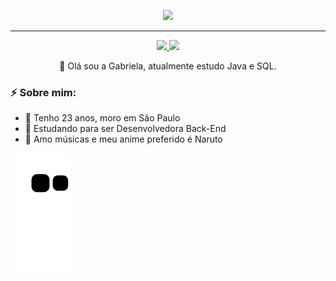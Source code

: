 <p align="center">
  <img src="https://gifs.eco.br/wp-content/uploads/2022/07/gifs-da-konan-3.gif" />
</p>
<hr>

<p align="center">
    <a href="https://www.linkedin.com/in/gabriela-xavier-santos-8596891b1/">
    <img src="https://img.shields.io/badge/LinkedIn-307cc5?style=for-the-badge&logo=linkedin&logoColor=white"/>
    </a>
    <img src="https://komarev.com/ghpvc/?username=isgabrielast&style=for-the-badge"/>
</p>

<p align="center">
👋 Olá sou a Gabriela, atualmente estudo Java e SQL.
</p>

### **⚡ Sobre mim:**
- 🍇 Tenho 23 anos, moro em São Paulo
- 🍇 Estudando para ser Desenvolvedora Back-End
- 🍇 Amo músicas e meu anime preferido é Naruto

![snake gif](https://github.com/isgabrielast/isgabrielast/blob/output/github-contribution-grid-snake.svg)

